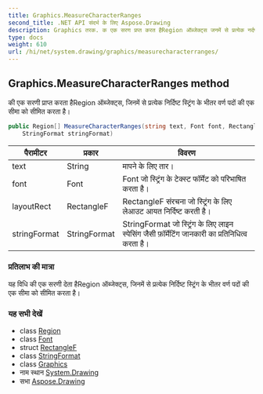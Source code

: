 ```yaml
---
title: Graphics.MeasureCharacterRanges
second_title: .NET API संदर्भ के लिए Aspose.Drawing
description: Graphics तरक. क एक सरण प्रप्त करत हैRegion ऑब्जेक्ट्स जनमें से प्रत्येक नर्दष्ट स्ट्रंग के भतर वर्ण पदं क एक सम क समत करत है
type: docs
weight: 610
url: /hi/net/system.drawing/graphics/measurecharacterranges/
---
```

## Graphics.MeasureCharacterRanges method

की एक सरणी प्राप्त करता हैRegion ऑब्जेक्ट्स, जिनमें से प्रत्येक निर्दिष्ट स्ट्रिंग के भीतर वर्ण पदों की एक सीमा को सीमित करता है।

```csharp
public Region[] MeasureCharacterRanges(string text, Font font, RectangleF layoutRect, 
    StringFormat stringFormat)
```

| पैरामीटर | प्रकार | विवरण |
| --- | --- | --- |
| text | String | मापने के लिए तार। |
| font | Font | Font जो स्ट्रिंग के टेक्स्ट फॉर्मेट को परिभाषित करता है। |
| layoutRect | RectangleF | RectangleF संरचना जो स्ट्रिंग के लिए लेआउट आयत निर्दिष्ट करती है। |
| stringFormat | StringFormat | StringFormat जो स्ट्रिंग के लिए लाइन स्पेसिंग जैसी फ़ॉर्मेटिंग जानकारी का प्रतिनिधित्व करता है। |

### प्रतिलाभ की मात्रा

यह विधि की एक सरणी देता हैRegion ऑब्जेक्ट्स, जिनमें से प्रत्येक निर्दिष्ट स्ट्रिंग के भीतर वर्ण पदों की एक सीमा को सीमित करता है।

### यह सभी देखें

* class [Region](../../region/)
* class [Font](../../font/)
* struct [RectangleF](../../rectanglef/)
* class [StringFormat](../../stringformat/)
* class [Graphics](../)
* नाम स्थान [System.Drawing](../../graphics/)
* सभा [Aspose.Drawing](../../../)


